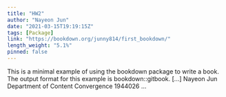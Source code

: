 ```yaml
---
title: "HW2"
author: "Nayeon Jun"
date: "2021-03-15T19:19:15Z"
tags: [Package]
link: "https://bookdown.org/junny814/first_bookdown/"
length_weight: "5.1%"
pinned: false
---
```


This is a minimal example of using the bookdown package to write a book. The output format for this example is bookdown::gitbook. [...] Nayeon Jun Department of Content Convergence 1944026  ...
